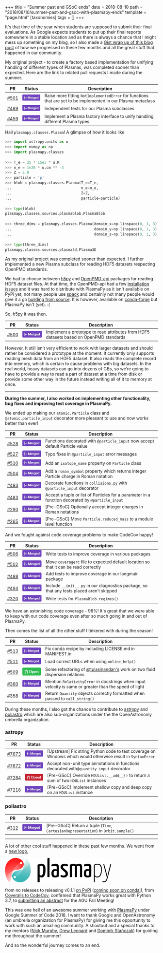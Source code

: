 +++
title = "Summer past and GSoC ends"
date = 2018-08-10
path = "2018/08/10/summer-past-and-gsoc-with-plasmapy-ends"
template = "page.html"
[taxonomies]
tags = []
+++

It's that time of the year when students are supposed to submit their final
evaluations. As Google expects students to put up their final reports somewhere
in a stable location and as there is always a chance that I might mess up something
on my blog, so I also made a
[Gist wrap up of this blog post](https://gist.github.com/ritiek/505b696436182a4b3da027787c831edc)
of how we progressed in
these few months and all the great stuff that happened in our community.

My original project - to create a factory based implementation for unifying handling of different types of Plasmas, was completed sooner than expected. Here are the link to related pull requests I made during the summer.

  | PR                                                    | Status                                     | Description                                                                                                   |
  |-------------------------------------------------------|--------------------------------------------|---------------------------------------------------------------------------------------------------------------|
  | [#501](https://github.com/PlasmaPy/PlasmaPy/pull/501) | ![Merged](/assets/YnDnRzm.jpeg) | Raise more fitting `NotImplementedError` for functions that are yet to be implemented in our Plasma metaclass |
  | [#489](https://github.com/PlasmaPy/PlasmaPy/pull/489) | ![Merged](/assets/YnDnRzm.jpeg) | Independent tests for our Plasma subclasses                                                                   |
  | [#459](https://github.com/PlasmaPy/PlasmaPy/pull/459) | ![Merged](/assets/YnDnRzm.jpeg) | Implement a Plasma factory interface to unify handling different Plasma types                                 |


Hail `plasmapy.classes.Plasma`! A glimpse of how it looks like
```python
>>> import astropy.units as u
>>> import numpy as np
>>> import plasmapy.classes

>>> T_e = 25 * 15e3 * u.K
>>> n_e = 1e26 * u.cm ** -3
>>> Z = 2.0
>>> particle = 'p'
>>> blob = plasmapy.classes.Plasma(T_e=T_e,
...                                n_e=n_e,
...                                Z=Z,
...                                particle=particle)

>>> type(blob)
plasmapy.classes.sources.plasmablob.PlasmaBlob

>>> three_dims = plasmapy.classes.Plasma(domain_x=np.linspace(0, 1, 3) * u.m,
...                                      domain_y=np.linspace(0, 1, 3) * u.m,
...                                      domain_z=np.linspace(0, 1, 3) * u.m)

>>> type(three_dims)
plasmapy.classes.sources.plasma3d.Plasma3D
```

As my original project was completed sooner than expected. I further implemented a new Plasma subclass for reading HDF5 datasets respecting OpenPMD standards.

We had to choose between [h5py](https://github.com/h5py/h5py) and [OpenPMD-api](https://github.com/openPMD/openPMD-api) packages for reading HDF5 dataset files.
At that time, the OpenPMD-api had a few [installation issues](https://github.com/openPMD/openPMD-api/issues/279) and it was hard to distribute with PlasmaPy as it isn't available on PyPi yet, not many people use [spack](https://github.com/openPMD/openPMD-api#spack) and certainly not many people would give it a go [building from source](https://github.com/openPMD/openPMD-api#from-source).
It is however, available on [conda-forge](https://anaconda.org/conda-forge/openpmd-api) but PlasmaPy isn't (yet). :(

So, h5py it was then.

  | PR                                                    | Status                                     | Description                                                                                                   |
  |-------------------------------------------------------|--------------------------------------------|---------------------------------------------------------------------------------------------------------------|
  | [#500](https://github.com/PlasmaPy/PlasmaPy/pull/500) | ![Merged](/assets/YnDnRzm.jpeg) | Implement a prototype to read attributes from HDF5 datasets based on OpenPMD standards                        |

However, It still isn’t very efficient to work with larger datasets and should rather be considered a prototype at the moment.
It currently only supports reading mesh data from an HDF5 dataset.
It also reads the complete record into memory, which is certain to cause problems with big datasets.
In the real world, heavy datasets can go into dozens of GBs, so we’re going to have to provide a way to read a part of dataset at a time from disk or provide some other way in the future instead writing all of it to memory at once.

----------------------------------------------------------------------

**During the summer, I also worked on implementing other functionality, bug fixes and improving test coverage in PlasmaPy.**

We ended up making our `atomic.Particle` class and `@atomic.particle_input` decorator more pleasant to use and now works better than ever!

  | PR                                                    | Status                                     | Description                                                                                                   |
  |-------------------------------------------------------|--------------------------------------------|---------------------------------------------------------------------------------------------------------------|
  | [#528](https://github.com/PlasmaPy/PlasmaPy/pull/528) | ![Merged](/assets/YnDnRzm.jpeg) | Functions decorated with `@particle_input` now accept default Particle value                                  |
  | [#527](https://github.com/PlasmaPy/PlasmaPy/pull/527) | ![Merged](/assets/YnDnRzm.jpeg) | Typo fixes in `@particle_input` error messages                                                                |
  | [#510](https://github.com/PlasmaPy/PlasmaPy/pull/510) | ![Merged](/assets/YnDnRzm.jpeg) | Add an `isotope_name` property on `Particle` class                                                            |
  | [#504](https://github.com/PlasmaPy/PlasmaPy/pull/504) | ![Merged](/assets/YnDnRzm.jpeg) | Add a `roman_symbol` property which returns integer Particle charge in Roman notation                         |
  | [#493](https://github.com/PlasmaPy/PlasmaPy/pull/493) | ![Merged](/assets/YnDnRzm.jpeg) | Decorate functions in `collisions.py` with `@particle_input` decorator                                        |
  | [#483](https://github.com/PlasmaPy/PlasmaPy/pull/483) | ![Merged](/assets/YnDnRzm.jpeg) | Accept a tuple or list of Particles for a parameter in a function decorated by `@particle_input`              |
  | [#290](https://github.com/PlasmaPy/PlasmaPy/pull/290) | ![Merged](/assets/YnDnRzm.jpeg) | [Pre-GSoC] Optionally accept integer charges in Roman notations                                               |
  | [#265](https://github.com/PlasmaPy/PlasmaPy/pull/265) | ![Merged](/assets/YnDnRzm.jpeg) | [Pre-GSoC] Move `Particle.reduced_mass` to a module level function                                            |


And we fought against code coverage problems to make CodeCov happy!

  | PR                                                    | Status                                     | Description                                                                                                   |
  |-------------------------------------------------------|--------------------------------------------|---------------------------------------------------------------------------------------------------------------|
  | [#506](https://github.com/PlasmaPy/PlasmaPy/pull/506) | ![Merged](/assets/YnDnRzm.jpeg) | Write tests to improve coverage in various packages                                                           |
  | [#502](https://github.com/PlasmaPy/PlasmaPy/pull/502) | ![Merged](/assets/YnDnRzm.jpeg) | Move `coveragerc` file to expected default location so that it can be read correctly                          |
  | [#498](https://github.com/PlasmaPy/PlasmaPy/pull/498) | ![Merged](/assets/YnDnRzm.jpeg) | Add tests to improve coverage in our langmuir package                                                         |
  | [#494](https://github.com/PlasmaPy/PlasmaPy/pull/494) | ![Merged](/assets/YnDnRzm.jpeg) | Include `__init__.py` in our diagnostics package, so that any tests placed aren't skipped                     |
  | [#320](https://github.com/PlasmaPy/PlasmaPy/pull/320) | ![Merged](/assets/YnDnRzm.jpeg) | Write tests for `PlasmaBlob.regimes()`                                                                        |

We have an astonishing code coverage - 98%! It's great that we were able to keep with our code coverage even after so much going in and out of PlasmaPy.

Then comes the list of all the other stuff I tinkered with during the season!

  | PR                                                    | Status                                     | Description                                                                                                   |
  |-------------------------------------------------------|--------------------------------------------|---------------------------------------------------------------------------------------------------------------|
  | [#513](https://github.com/PlasmaPy/PlasmaPy/pull/513) | ![Merged](/assets/YnDnRzm.jpeg) | Fix conda recipe by including LICENSE.md in MANIFEST.in                                                       |
  | [#511](https://github.com/PlasmaPy/PlasmaPy/pull/511) | ![Merged](/assets/YnDnRzm.jpeg) | Load correct URLs when using `online_help()`                                                                  |
  | [#509](https://github.com/PlasmaPy/PlasmaPy/pull/509) | ![Open](/assets/Mjp2nr7.jpeg)   | Some refactoring of [@tulasinandan's](https://github.com/tulasinandan) work on two fluid dispersion relations |
  | [#360](https://github.com/PlasmaPy/PlasmaPy/pull/360) | ![Merged](/assets/YnDnRzm.jpeg) | Mention `RelativityError` in docstrings when input velocity is same or greater than the speed of light        |
  | [#358](https://github.com/PlasmaPy/PlasmaPy/pull/358) | ![Merged](/assets/YnDnRzm.jpeg) | Return `Quantity` objects correctly formatted when passed to `call_string()`                                  |


During these months, I also got the chance to contribute to [astropy](https://github.com/astropy/astropy/) and [poliastro](https://github.com/poliastro/poliastro) which are also sub-organizations under the the OpenAstronomy umbrella organization.

### astropy

  | PR                                                    | Status                                     | Description                                                                                                   |
  |-------------------------------------------------------|--------------------------------------------|---------------------------------------------------------------------------------------------------------------|
  | [#7673](https://github.com/astropy/astropy/pull/7673) | ![Open](/assets/YnDnRzm.jpeg)   | [Upstream] Fix string Python code to test coverage on Windows which would otherwise result in `SyntaxError`   |
  | [#7672](https://github.com/astropy/astropy/pull/7672) | ![Open](/assets/YnDnRzm.jpeg)   | Accept non-unit type annotations in functions decorated with`@quantity_input` decorator                       |
  | [#7284](https://github.com/astropy/astropy/pull/7284) | ![Closed](/assets/ksGNF55.jpeg) | [Pre-GSoC] Override `HDUList.__add__()` to return a sum of two `HDUList` instances                            |
  | [#7218](https://github.com/astropy/astropy/pull/7218) | ![Open](/assets/YnDnRzm.jpeg)   | [Pre-GSoC] Implement shallow copy and deep copy on an `HDUList` instance                                      |

### poliastro

  | PR                                                      | Status                                     | Description                                                                                                   |
  |---------------------------------------------------------|--------------------------------------------|---------------------------------------------------------------------------------------------------------------|
  | [#312](https://github.com/poliastro/poliastro/pull/312) | ![Open](/assets/YnDnRzm.jpeg)   | [Pre-GSoC] Return a tuple (`Time`, `CartesianRepresentation`) in `Orbit.sample()`                             |

-------------------------------

A lot of other cool stuff happened in these past few months. We went from a [new logo](https://github.com/PlasmaPy/PlasmaPy-logo),

<img src="/assets/with-text-dark.png" width="350">

from no releases to releasing v0.1.1 [on PyPi](https://pypi.org/project/plasmapy/) ([coming soon on conda!](https://github.com/conda-forge/staged-recipes/pull/4793)), from [Coveralls to CodeCov](https://github.com/PlasmaPy/PlasmaPy/pull/490), confirmed that PlasmaPy works great with Python 3.7, to [submitting an abstract](https://agu.confex.com/agu/fm18/preliminaryview.cgi/Paper401465) for the AGU Fall Meeting!

This was one hell of an awesome summer working with [PlasmaPy](https://github.com/PlasmaPy/PlasmaPy) under Google Summer of Code 2018. I want to thank Google and OpenAstronomy (an umbrella organization for PlasmaPy) for giving me this opportunity to work with such an amazing community. A shoutout and a special thanks to my mentors
([Nick Murphy](https://github.com/namurphy), [Drew Leonard](https://github.com/SolarDrew) and [Dominik Stańczak](https://github.com/StanczakDominik)) for guiding me throughout the summer!

And so the wonderful journey comes to an end.

